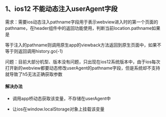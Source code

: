 ##  1、ios12 不能动态注入userAgent字段

需求：需要ios动态注入pathname字段用于表示webview进入时的第一个页面的pathname，在header组件中的返回功能使用，判断当前location.pathname如果是

等于注入的pathname则调用原生app的viewback方法返回到原生页面中，如果不等于则返回调用history.go(-1)



问题：目前大部分机型、版本没有问题，只出现在ios12系统版本中，由于ios每次打开新的webview都要动态修改userAgent的pathname字段，但是系统却不支持就导致了h5无法正确获取参数



####  解决办法

- 调用app桥动态获取该变量，不存储在userAgent中

- 让ios在window.localStorage对象上挂载该变量